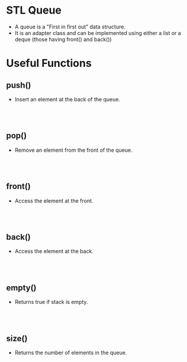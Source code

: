 # STL Queue

- A queue is a "First in first out" data structure.
- It is an adapter class and can be implemented using either a list or a deque (those having front() and back())

# Useful Functions

## push()

- Insert an element at the back of the queue.

<br>
<br>

## pop()

- Remove an element from the front of the queue.

<br>
<br>

## front()

- Access the element at the front.

<br>
<br>

## back()

- Access the element at the back.

<br>
<br>

## empty()

- Returns true if stack is empty.

<br>
<br>

## size()

- Returns the number of elements in the queue.
